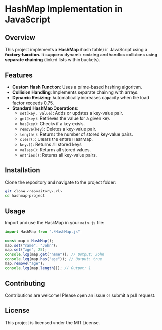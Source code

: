 # HashMap Implementation in JavaScript

## Overview
This project implements a **HashMap** (hash table) in JavaScript using a **factory function**. It supports dynamic resizing and handles collisions using **separate chaining** (linked lists within buckets).

## Features
- **Custom Hash Function**: Uses a prime-based hashing algorithm.
- **Collision Handling**: Implements separate chaining with arrays.
- **Dynamic Resizing**: Automatically increases capacity when the load factor exceeds 0.75.
- **Standard HashMap Operations**:
  - `set(key, value)`: Adds or updates a key-value pair.
  - `get(key)`: Retrieves the value for a given key.
  - `has(key)`: Checks if a key exists.
  - `remove(key)`: Deletes a key-value pair.
  - `length()`: Returns the number of stored key-value pairs.
  - `clear()`: Clears the entire HashMap.
  - `keys()`: Returns all stored keys.
  - `values()`: Returns all stored values.
  - `entries()`: Returns all key-value pairs.

## Installation
Clone the repository and navigate to the project folder:

```sh
git clone <repository-url>
cd hashmap-project
```

## Usage
Import and use the HashMap in your `main.js` file:

```js
import HashMap from "./HashMap.js";

const map = HashMap();
map.set("name", "John");
map.set("age", 25);
console.log(map.get("name")); // Output: John
console.log(map.has("age")); // Output: true
map.remove("age");
console.log(map.length()); // Output: 1
```

## Contributing
Contributions are welcome! Please open an issue or submit a pull request.

## License
This project is licensed under the MIT License.
